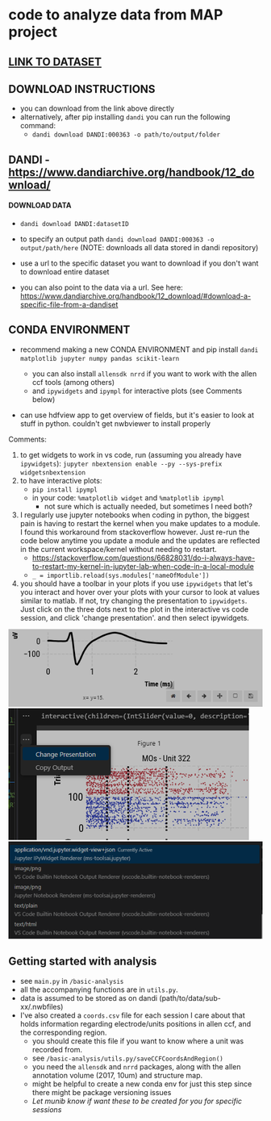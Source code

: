 # code to analyze data from MAP project

## [LINK TO DATASET](https://dandiarchive.org/dandiset/000363?search=susu+chen&pos=1)

##  DOWNLOAD INSTRUCTIONS

- you can download from the link above directly
- alternatively, after pip installing `dandi` you can run the following command:
	- `dandi download DANDI:000363 -o path/to/output/folder`

## DANDI - https://www.dandiarchive.org/handbook/12_download/

#### DOWNLOAD DATA 
- `dandi download DANDI:datasetID`

- to specify an output path `dandi download DANDI:000363 -o output/path/here`           (NOTE: downloads all data stored in dandi repository)
	
- use a url to the specific dataset you want to download if you don't want to download entire dataset

- you can also point to the data via a url. See here: https://www.dandiarchive.org/handbook/12_download/#download-a-specific-file-from-a-dandiset
	

## CONDA ENVIRONMENT
- recommend making a new CONDA ENVIRONMENT and pip install `dandi matplotlib jupyter numpy pandas scikit-learn`
	- you can also install `allensdk nrrd` if you want to work with the allen ccf tools (among others)
	- and `ipywidgets` and `ipympl` for interactive plots (see Comments below)
	
- can use hdfview app to get overview of fields, but it's easier to look at stuff in python. couldn't get nwbviewer to install properly

Comments:
1. to get widgets to work in vs code, run (assuming you already have `ipywidgets`):
	`jupyter nbextension enable --py --sys-prefix widgetsnbextension`
2. to have interactive plots:
	- `pip install ipympl`
	- in your code: `%matplotlib widget` and `%matplotlib ipympl`
		- not sure which is actually needed, but sometimes I need both?
3. I regularly use jupyter notebooks when coding in python, the biggest pain is having to restart the kernel when you make updates to a module. I found this workaround from stackoverflow however. Just re-run the code below anytime you update a module and the updates are reflected in the current workspace/kernel without needing to restart. 
	- https://stackoverflow.com/questions/66828031/do-i-always-have-to-restart-my-kernel-in-jupyter-lab-when-code-in-a-local-module
	- `_ = importlib.reload(sys.modules['nameOfModule'])`
4. you should have a toolbar in your plots if you use `ipywidgets` that let's you interact and hover over your plots with your cursor to look at values similar to matlab. If not, try changing the presentation to `ipywidgets`. Just click on the three dots next to the plot in the interactive vs code session, and click 'change presentation'. and then select ipywidgets. 

![toolbar](assets/toolbar.png)
![changepres](assets/changepres.png)
![ipywidget](assets/ipywidget.png)


## Getting started with analysis
- see `main.py` in `/basic-analysis`
- all the accompanying functions are in `utils.py`. 
- data is assumed to be stored as on dandi (path/to/data/sub-xx/.nwbfiles)
- I've also created a `coords.csv` file for each session I care about that holds information regarding electrode/units positions in allen ccf, and the corresponding region.
	- you should create this file if you want to know where a unit was recorded from. 
	- see `/basic-analysis/utils.py/saveCCFCoordsAndRegion()`
	- you need the `allensdk` and `nrrd` packages, along with the allen annotation volume (2017, 10um) and structure map. 
	- might be helpful to create a new conda env for just this step since there might be package versioning issues
	- _Let munib know if want these to be created for you for specific sessions_ 

